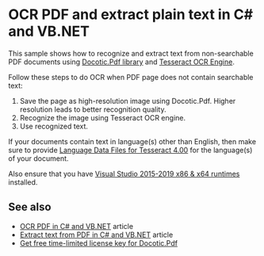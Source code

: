 # OCR PDF and extract plain text in C# and VB.NET
This sample shows how to recognize and extract text from non-searchable PDF documents using [Docotic.Pdf library](https://bitmiracle.com/pdf-library/) and [Tesseract OCR Engine](https://github.com/charlesw/tesseract).

Follow these steps to do OCR when PDF page does not contain searchable text:
1. Save the page as high-resolution image using Docotic.Pdf. Higher resolution leads to better recognition quality.
2. Recognize the image using Tesseract OCR engine. 
3. Use recognized text.

If your documents contain text in language(s) other than English, then make sure to provide [Language Data Files for Tesseract 4.00](https://github.com/tesseract-ocr/tessdata/tree/4.0.0) for the language(s) of your document.

Also ensure that you have [Visual Studio 2015-2019 x86 & x64 runtimes](https://support.microsoft.com/en-us/help/2977003/the-latest-supported-visual-c-downloads) installed.

## See also
* [OCR PDF in C# and VB.NET](https://bitmiracle.com/blog/ocr-pdf-in-net) article
* [Extract text from PDF in C# and VB.NET](https://bitmiracle.com/pdf-library/extract-text-from-pdf-in-net.aspx) article
* [Get free time-limited license key for Docotic.Pdf](https://bitmiracle.com/pdf-library/download-pdf-library.aspx)